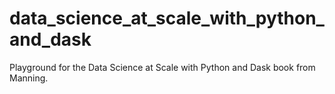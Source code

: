 # data_science_at_scale_with_python_and_dask
Playground for the Data Science at Scale with Python and Dask book from Manning.
